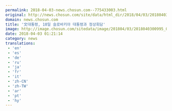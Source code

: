 ```yaml
---
permalink: 2018-04-03-news.chosun.com--775433003.html
original: http://news.chosun.com/site/data/html_dir/2018/04/03/2018040301037.html
domain: news.chosun.com
title: '文대통령, 10일 슬로바키아 대통령과 정상회담'
image: http://image.chosun.com/sitedata/image/201804/03/2018040300995_0.jpg
date: 2018-04-03 01:21:14
category: news
translations: 
 - 'en'
 - 'es'
 - 'de'
 - 'ru'
 - 'ja'
 - 'fr'
 - 'it'
 - 'zh-CN'
 - 'zh-TW'
 - 'ar'
 - 'pt'
 - 'hy'
---
```


